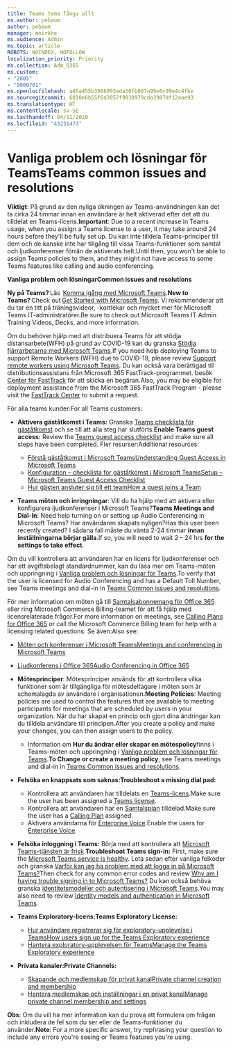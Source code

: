 ```yaml
---
title: Teams tema fånga allt
ms.author: pebaum
author: pebaum
manager: mnirkhe
ms.audience: Admin
ms.topic: article
ROBOTS: NOINDEX, NOFOLLOW
localization_priority: Priority
ms.collection: Adm_O365
ms.custom:
- "2605"
- "9000701"
ms.openlocfilehash: a46a455b3986993ada50fb807a99e8c99e4c4fbe
ms.sourcegitcommit: 6010e6b55f6d3057f9038979cda3987df12aae93
ms.translationtype: HT
ms.contentlocale: sv-SE
ms.lasthandoff: 04/11/2020
ms.locfileid: "43231473"
---
```

# <a name="teams-common-issues-and-resolutions"></a><span data-ttu-id="1f589-102">Vanliga problem och lösningar för Teams</span><span class="sxs-lookup"><span data-stu-id="1f589-102">Teams common issues and resolutions</span></span>

<span data-ttu-id="1f589-103">**Viktigt**: På grund av den nyliga ökningen av Teams-användningen kan det ta cirka 24 timmar innan en användare är helt aktiverad efter det att du tilldelat en Teams-licens.</span><span class="sxs-lookup"><span data-stu-id="1f589-103">**Important**: Due to a recent increase in Teams usage, when you assign a Teams license to a user, it may take around 24 hours before they'll be fully set up.</span></span> <span data-ttu-id="1f589-104">Du kan inte tilldela Teams-principer till dem och de kanske inte har tillgång till vissa Teams-funktioner som samtal och ljudkonferenser förrän de aktiverats helt.</span><span class="sxs-lookup"><span data-stu-id="1f589-104">Until then, you won't be able to assign Teams policies to them, and they might not have access to some Teams features like calling and audio conferencing.</span></span>

<span data-ttu-id="1f589-105">**Vanliga problem och lösningar**</span><span class="sxs-lookup"><span data-stu-id="1f589-105">**Common issues and resolutions**</span></span>

<span data-ttu-id="1f589-106">**Ny på Teams?** Läs  [Komma igång med Microsoft Teams](https://docs.microsoft.com/microsoftteams/get-started-with-teams-quick-start).</span><span class="sxs-lookup"><span data-stu-id="1f589-106">**New to Teams?** Check out [Get Started with Microsoft Teams](https://docs.microsoft.com/microsoftteams/get-started-with-teams-quick-start).</span></span> <span data-ttu-id="1f589-107">Vi rekommenderar att du tar en titt på träningsvideor, -kortlekar och mycket mer för Microsoft Teams IT-administratörer.</span><span class="sxs-lookup"><span data-stu-id="1f589-107">Be sure to check out Microsoft Teams IT Admin Training Videos, Decks, and more information.</span></span>

<span data-ttu-id="1f589-108">Om du behöver hjälp med att distribuera Teams för att stödja distansarbete(WFH) på grund av COVID-19 kan du granska [Stödja fjärrarbetarna med Microsoft Teams](https://docs.microsoft.com/microsoftteams/support-remote-work-with-teams).</span><span class="sxs-lookup"><span data-stu-id="1f589-108">If you need help deploying Teams to support Remote Workers (WFH) due to COVID-19, please review  [Support remote workers using Microsoft Teams](https://docs.microsoft.com/microsoftteams/support-remote-work-with-teams).</span></span> <span data-ttu-id="1f589-109">Du kan också vara berättigad till distributionsassistans från Microsoft 365 FastTrack-programmet. besök [Center för FastTrack](https://www.microsoft.com/fasttrack) för att skicka en begäran.</span><span class="sxs-lookup"><span data-stu-id="1f589-109">Also, you may be eligible for deployment assistance from the Microsoft 365 FastTrack Program - please visit the [FastTrack Center](https://www.microsoft.com/fasttrack) to submit a request.</span></span>

<span data-ttu-id="1f589-110">För alla teams kunder:</span><span class="sxs-lookup"><span data-stu-id="1f589-110">For all Teams customers:</span></span>

- <span data-ttu-id="1f589-111">**Aktivera gäståtkomst i Teams:** Granska [Teams checklista för gäståtkomst](https://docs.microsoft.com/microsoftteams/guest-access-checklist) och se till att alla steg har slutförts.</span><span class="sxs-lookup"><span data-stu-id="1f589-111">**Enable Teams guest access:** Review the [Teams guest access checklist](https://docs.microsoft.com/microsoftteams/guest-access-checklist) and make sure all steps have been completed.</span></span> <span data-ttu-id="1f589-112">Fler resurser:</span><span class="sxs-lookup"><span data-stu-id="1f589-112">Additional resources:</span></span>
    - [<span data-ttu-id="1f589-113">Förstå gäståtkomst i Microsoft Teams</span><span class="sxs-lookup"><span data-stu-id="1f589-113">Understanding Guest Access in Microsoft Teams</span></span>](https://docs.microsoft.com/microsoftteams/guest-access)
    - [<span data-ttu-id="1f589-114">Konfiguration – checklista för gäståtkomst i Microsoft Teams</span><span class="sxs-lookup"><span data-stu-id="1f589-114">Setup – Microsoft Teams Guest Access Checklist</span></span>](https://docs.microsoft.com/microsoftteams/guest-access-checklist)
    - [<span data-ttu-id="1f589-115">Hur gästen ansluter sig till ett team</span><span class="sxs-lookup"><span data-stu-id="1f589-115">How a guest joins a Team</span></span>](https://docs.microsoft.com/microsoftteams/guest-joins)

- <span data-ttu-id="1f589-116">**Teams möten och inringningar**: Vill du ha hjälp med att aktivera eller konfigurera ljudkonferenser i Microsoft Teams?</span><span class="sxs-lookup"><span data-stu-id="1f589-116">**Teams Meetings and Dial-In**: Need help turning on or setting up Audio Conferencing in Microsoft Teams?</span></span> <span data-ttu-id="1f589-117">Har användaren skapats nyligen?</span><span class="sxs-lookup"><span data-stu-id="1f589-117">Has this user been recently created?</span></span> <span data-ttu-id="1f589-118">I sådana fall måste du vänta 2-24 timmar **innan inställningarna börjar gälla**.</span><span class="sxs-lookup"><span data-stu-id="1f589-118">If so, you will need to wait 2 – 24 hrs **for the settings to take effect**.</span></span> 

<span data-ttu-id="1f589-119">Om du vill kontrollera att användaren har en licens för ljudkonferenser och har ett avgiftsbelagt standardnummer, kan du läsa mer om Teams-möten och uppringning i [Vanliga problem och lösningar för Teams](https://docs.microsoft.com/microsoftteams/known-issues).</span><span class="sxs-lookup"><span data-stu-id="1f589-119">To verify that the user is licensed for Audio Conferencing and has a Default Toll Number, see Teams meetings and dial-in in [Teams Common issues and resolutions](https://docs.microsoft.com/microsoftteams/known-issues).</span></span>

<span data-ttu-id="1f589-120">För mer information om möten gå till [Samtalsabonnemang för Office 365](https://docs.microsoft.com/microsoftteams/calling-plans-for-office-365) eller ring Microsoft Commerce Billing-teamet för att få hjälp med licensrelaterade frågor.</span><span class="sxs-lookup"><span data-stu-id="1f589-120">For more information on meetings, see [Calling Plans for Office 365](https://docs.microsoft.com/microsoftteams/calling-plans-for-office-365) or call the Microsoft Commerce Billing team for help with a licensing related questions.</span></span> <span data-ttu-id="1f589-121">Se även:</span><span class="sxs-lookup"><span data-stu-id="1f589-121">Also see:</span></span>

 - [<span data-ttu-id="1f589-122">Möten och konferenser i Microsoft Teams</span><span class="sxs-lookup"><span data-stu-id="1f589-122">Meetings and conferencing in Microsoft Teams</span></span>](https://docs.microsoft.com/microsoftteams/deploy-meetings-microsoft-teams-landing-page)
 - [<span data-ttu-id="1f589-123">Ljudkonferens i Office 365</span><span class="sxs-lookup"><span data-stu-id="1f589-123">Audio Conferencing in Office 365</span></span>](https://docs.microsoft.com/microsoftteams/audio-conferencing-in-office-365)

- <span data-ttu-id="1f589-124">**Mötesprinciper**: Mötesprinciper används för att kontrollera vilka funktioner som är tillgängliga för mötesdeltagare i möten som är schemalagda av användare i organisationen.</span><span class="sxs-lookup"><span data-stu-id="1f589-124">**Meeting Policies**: Meeting policies are used to control the features that are available to meeting participants for meetings that are scheduled by users in your organization.</span></span> <span data-ttu-id="1f589-125">När du har skapat en princip och gjort dina ändringar kan du tilldela användare till principen.</span><span class="sxs-lookup"><span data-stu-id="1f589-125">After you create a policy and make your changes, you can then assign users to the policy.</span></span> 
    - <span data-ttu-id="1f589-126">Information om **Hur du ändrar eller skapar en mötespolicy**finns i Teams-möten och uppringning i [Vanliga problem och lösningar för Teams](https://docs.microsoft.com/microsoftteams/known-issues).</span><span class="sxs-lookup"><span data-stu-id="1f589-126">**To Change or create a meeting policy**, see Teams meetings and dial-in in [Teams Common issues and resolutions](https://docs.microsoft.com/microsoftteams/known-issues).</span></span> 
  
- <span data-ttu-id="1f589-127">**Felsöka en knappsats som saknas:**</span><span class="sxs-lookup"><span data-stu-id="1f589-127">**Troubleshoot a missing dial pad:**</span></span>  

    - <span data-ttu-id="1f589-128">Kontrollera att användaren har tilldelats en [Teams-licens](https://docs.microsoft.com/MicrosoftTeams/assign-teams-licenses).</span><span class="sxs-lookup"><span data-stu-id="1f589-128">Make sure the user has been assigned a [Teams license](https://docs.microsoft.com/MicrosoftTeams/assign-teams-licenses).</span></span>
    - <span data-ttu-id="1f589-129">Kontrollera att användaren har en [Samtalsplan](https://docs.microsoft.com/MicrosoftTeams/calling-plan-landing-page) tilldelad.</span><span class="sxs-lookup"><span data-stu-id="1f589-129">Make sure the user has a [Calling Plan](https://docs.microsoft.com/MicrosoftTeams/calling-plan-landing-page) assigned.</span></span>
    - <span data-ttu-id="1f589-130">Aktivera användarna för [Enterprise Voice](https://docs.microsoft.com/skypeforbusiness/skype-for-business-hybrid-solutions/plan-your-phone-system-cloud-pbx-solution/enable-users-for-enterprise-voice-online-and-phone-system-voicemail#to-enable-your-users-for-phone-system-in-office-365-voice-and-voicemail).</span><span class="sxs-lookup"><span data-stu-id="1f589-130">Enable the users for [Enterprise Voice](https://docs.microsoft.com/skypeforbusiness/skype-for-business-hybrid-solutions/plan-your-phone-system-cloud-pbx-solution/enable-users-for-enterprise-voice-online-and-phone-system-voicemail#to-enable-your-users-for-phone-system-in-office-365-voice-and-voicemail).</span></span>

- <span data-ttu-id="1f589-131">**Felsöka inloggning i Teams:** Börja med att kontrollera att [Microsoft Teams-tjänsten är frisk](https://admin.microsoft.com/Adminportal/Home?source=applauncher#/servicehealth).</span><span class="sxs-lookup"><span data-stu-id="1f589-131">**Troubleshoot Teams sign-in:** First, make sure the [Microsoft Teams service is healthy](https://admin.microsoft.com/Adminportal/Home?source=applauncher#/servicehealth).</span></span> <span data-ttu-id="1f589-132">Leta sedan efter vanliga felkoder och granska [Varför kan jag ha problem med att logga in på Microsoft Teams?](https://support.office.com/article/a02f683b-61a3-4008-9447-ee60c5593b0f)</span><span class="sxs-lookup"><span data-stu-id="1f589-132">Then check for any common error codes and review [Why am I having trouble signing in to Microsoft Teams?](https://support.office.com/article/a02f683b-61a3-4008-9447-ee60c5593b0f)</span></span>  <span data-ttu-id="1f589-133">Du kan också behöva granska [identitetsmodeller och autentisering i Microsoft Teams](https://docs.microsoft.com/MicrosoftTeams/identify-models-authentication).</span><span class="sxs-lookup"><span data-stu-id="1f589-133">You may also need to review [Identity models and authentication in Microsoft Teams](https://docs.microsoft.com/MicrosoftTeams/identify-models-authentication).</span></span>

- <span data-ttu-id="1f589-134">**Teams Exploratory-licens:**</span><span class="sxs-lookup"><span data-stu-id="1f589-134">**Teams Exploratory License:**</span></span>  
    - [<span data-ttu-id="1f589-135">Hur användare registrerar sig för exploratory-upplevelse i Teams</span><span class="sxs-lookup"><span data-stu-id="1f589-135">How users sign up for the Teams Exploratory experience</span></span>](https://docs.microsoft.com/microsoftteams/teams-exploratory#how-users-sign-up-for-the-teams-exploratory-experience) 
    - [<span data-ttu-id="1f589-136">Hantera exploratory-upplevelsen för Teams</span><span class="sxs-lookup"><span data-stu-id="1f589-136">Manage the Teams Exploratory experience</span></span>](https://docs.microsoft.com/microsoftteams/teams-exploratory#manage-the-teams-exploratory-experience) 

- <span data-ttu-id="1f589-137">**Privata kanaler:**</span><span class="sxs-lookup"><span data-stu-id="1f589-137">**Private Channels:**</span></span>
    - [<span data-ttu-id="1f589-138">Skapande och medlemskap för privat kanal</span><span class="sxs-lookup"><span data-stu-id="1f589-138">Private channel creation and membership</span></span>](https://docs.microsoft.com/microsoftteams/private-channels#private-channel-creation-and-membership) 
    - [<span data-ttu-id="1f589-139">Hantera medlemskap och inställningar i en privat kanal</span><span class="sxs-lookup"><span data-stu-id="1f589-139">Manage private channel membership and settings</span></span>](https://docs.microsoft.com/microsoftteams/private-channels#manage-private-channel-membership-and-settings) 

<span data-ttu-id="1f589-140">**Obs**: Om du vill ha mer information kan du prova att formulera om frågan och inkludera de fel som du ser eller de Teams-funktioner du använder.</span><span class="sxs-lookup"><span data-stu-id="1f589-140">**Note**: For a more specific answer, try rephrasing your question to include any errors you're seeing or Teams features you're using.</span></span>
